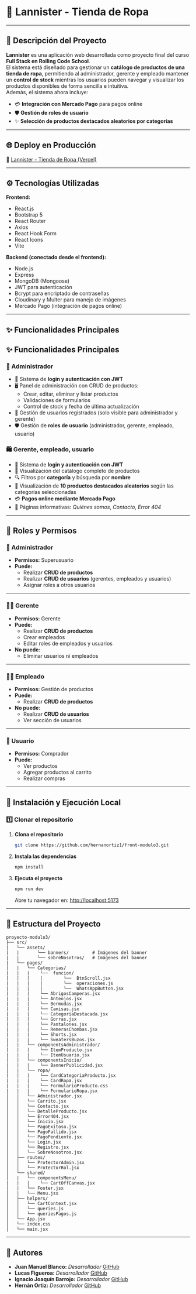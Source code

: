 # 👕 Lannister - Tienda de Ropa
---

## 🧾 Descripción del Proyecto

**Lannister** es una aplicación web desarrollada como proyecto final del curso **Full Stack en Rolling Code School**.  
El sistema está diseñado para gestionar un **catálogo de productos de una tienda de ropa**, permitiendo al administrador, gerente y empleado mantener un **control de stock** mientras los usuarios pueden navegar y visualizar los productos disponibles de forma sencilla e intuitiva.  
Además, el sistema ahora incluye:  

- 💳 **Integración con Mercado Pago** para pagos online  
- 🛡️ **Gestión de roles de usuario**  
- ✨ **Selección de productos destacados aleatorios por categorías**  


---

## 🌐 Deploy en Producción

🔗 [Lannister - Tienda de Ropa (Vercel)](https://proyecto-modulo3.vercel.app/)

---

## ⚙️ Tecnologías Utilizadas

**Frontend:**
- React.js
- Bootstrap 5
- React Router
- Axios
- React Hook Form
- React Icons
- Vite

**Backend (conectado desde el frontend):**
- Node.js
- Express
- MongoDB (Mongoose)
- JWT para autenticación
- Bcrypt para encriptado de contraseñas
- Cloudinary y Multer para manejo de imágenes
- Mercado Pago (integración de pagos online)

---

## ✨ Funcionalidades Principales

## ✨ Funcionalidades Principales

### 🔐 Administrador
- 🔑 Sistema de **login y autenticación con JWT**  
- 🖥️ Panel de administración con CRUD de productos:
  - Crear, editar, eliminar y listar productos  
  - Validaciones de formularios  
  - Control de stock y fecha de última actualización  
- 👥 Gestión de usuarios registrados (solo visible para administrador y gerente)  
- 🛡️ Gestión de **roles de usuario** (administrador, gerente, empleado, usuario) 

### 🛍️ Gerente, empleado, usuario
- 🔑 Sistema de **login y autenticación con JWT**  
- 🛒 Visualización del catálogo completo de productos  
- 🔍 Filtros por **categoría** y búsqueda por **nombre**  
- 🌟 Visualización de **10 productos destacados aleatorios** según las categorías seleccionadas  
- 💳 **Pagos online mediante Mercado Pago**  
- 📄 Páginas informativas: *Quiénes somos*, *Contacto*, *Error 404*  


---
## 🔐 Roles y Permisos

### **👑 Administrador**
- **Permisos:** Superusuario  
- **Puede:**
  - Realizar **CRUD de productos**  
  - Realizar **CRUD de usuarios** (gerentes, empleados y usuarios)  
  - Asignar roles a otros usuarios  

---

### **🧑‍💼 Gerente**
- **Permisos:** Gerente  
- **Puede:**
  - Realizar **CRUD de productos**  
  - Crear empleados  
  - Editar roles de empleados y usuarios  
- **No puede:**
  - Eliminar usuarios ni empleados  

---

### **👨‍💻 Empleado**
- **Permisos:** Gestión de productos  
- **Puede:**
  - Realizar **CRUD de productos**  
- **No puede:**
  - Realizar **CRUD de usuarios**  
  - Ver sección de usuarios  

---

### **🛒 Usuario**
- **Permisos:** Comprador  
- **Puede:**
  - Ver productos  
  - Agregar productos al carrito  
  - Realizar compras  

---



## 🚀 Instalación y Ejecución Local

### 1️⃣ Clonar el repositorio
1. **Clona el repositorio**  
   ```bash
   git clone https://github.com/hernanortiz1/front-modulo3.git
   ```

2. **Instala las dependencias**  
   ```bash
   npm install
   ```

3. **Ejecuta el proyecto**  
   ```bash
   npm run dev
   ```
   Abre tu navegador en: [http://localhost:5173](http://localhost:5173)  

---
## **📂 Estructura del Proyecto**  
```
proyecto-modulo3/
├── src/
|   └── assets/
|   |       └── banners/         # Imágenes del banner
|   |       └── sobreNosotros/   # Imágenes del banner
|   └── pages/
│   |   └── Categorias/
|   |   |    └──  funcion/
|   |   |    |        └──  BtnScroll.jsx
|   |   |    |        └──  operaciones.js
|   |   |    |        └──  WhatsAppButton.jsx
|   |   |    └── AbrigosCamperas.jsx
|   |   |    └── Anteojos.jsx
|   |   |    └── Bermudas.jsx
|   |   |    └── Camisas.jsx
|   |   |    └── CategoriaDestacada.jsx
|   |   |    └── Gorras.jsx
|   |   |    └── Pantalones.jsx
|   |   |    └── RemerasChombas.jsx
|   |   |    └── Shorts.jsx
|   |   |    └── SweatersBuzos.jsx
│   |   └── componentsAdministrador/
|   |   |    └── ItemProducto.jsx
|   |   |    └── ItemUsuario.jsx
│   |   └── componentsInicio/
|   |   |    └── BannerPublicidad.jsx
│   |   └── ropa/
|   |   |    └── CardCategoriaProducto.jsx
|   |   |    └── CardRopa.jsx
|   |   |    └── FormularioProducto.css
|   |   |    └── FormularioRopa.jsx
│   │   └── Administrador.jsx
│   │   └── Carrito.jsx
│   │   └── Contacto.jsx
│   │   └── DetalleProducto.jsx
│   │   └── Error404.jsx
│   │   └── Inicio.jsx
│   │   └── PagoExitoso.jsx
│   │   └── PagoFallido.jsx
│   │   └── PagoPendiente.jsx
│   │   └── Login.jsx
│   │   └── Registro.jsx
│   │   └── SobreNosotros.jsx
│   ├── routes/
│   │   └── ProtectorAdmin.jsx
│   │   └── ProtectorRol.jsx
│   └── shared/
│   |   └── componentsMenu/
|   |   |    └── CartOffCanvas.jsx
│   |   └── Footer.jsx
│   |   └── Menu.jsx
│   ├── helpers/
│   │   └── CartContext.jsx
│   │   └── queries.js
│   │   └── queriesPagos.js
│   └── App.jsx
│   └── index.css
│   └── main.jsx
```

---
## 👤 Autores


- **Juan Manuel Blanco:** *Desarrollador*
  [GitHub](https://github.com/juanchiblanco)
- **Lucas Figueroa:** *Desarrollador*
  [GitHub](https://github.com/Lucaspozziok64)
- **Ignacio Joaquín Barrojo:** *Desarrollador*
  [GitHub](https://github.com/TucuNacho)
- **Hernán Ortiz:** *Desarrollador*
 [GitHub](https://github.com/hernanortiz1)



